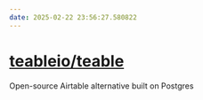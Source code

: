 ```yaml
---
date: 2025-02-22 23:56:27.580822
---
```


# [teableio/teable](https://github.com/teableio/teable)

Open-source Airtable alternative built on Postgres